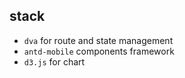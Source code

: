 ## stack
- `dva` for route and state management
- `antd-mobile` components framework 
- `d3.js` for chart